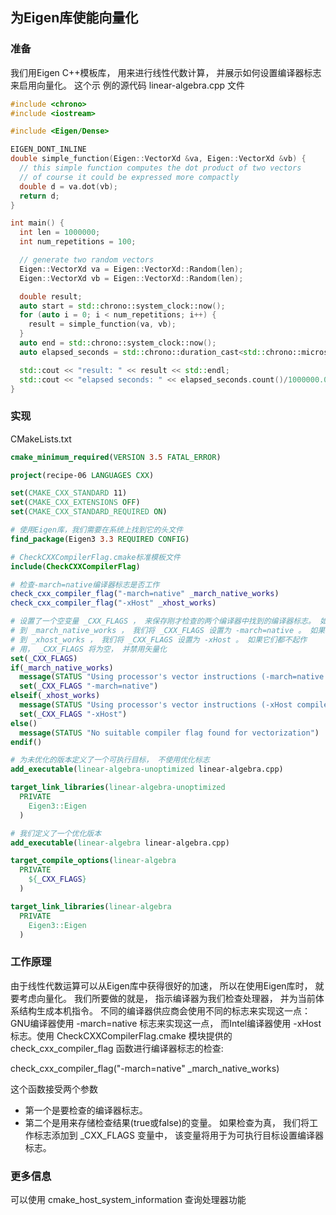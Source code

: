 ## 为Eigen库使能向量化


### 准备
我们用Eigen C++模板库， 用来进行线性代数计算， 并展示如何设置编译器标志来启用向量化。 这个示
例的源代码 linear-algebra.cpp 文件

```cpp
#include <chrono>
#include <iostream>

#include <Eigen/Dense>

EIGEN_DONT_INLINE
double simple_function(Eigen::VectorXd &va, Eigen::VectorXd &vb) {
  // this simple function computes the dot product of two vectors
  // of course it could be expressed more compactly
  double d = va.dot(vb);
  return d;
}

int main() {
  int len = 1000000;
  int num_repetitions = 100;

  // generate two random vectors
  Eigen::VectorXd va = Eigen::VectorXd::Random(len);
  Eigen::VectorXd vb = Eigen::VectorXd::Random(len);

  double result;
  auto start = std::chrono::system_clock::now();
  for (auto i = 0; i < num_repetitions; i++) {
    result = simple_function(va, vb);
  }
  auto end = std::chrono::system_clock::now();
  auto elapsed_seconds = std::chrono::duration_cast<std::chrono::microseconds>(end-start);

  std::cout << "result: " << result << std::endl;
  std::cout << "elapsed seconds: " << elapsed_seconds.count()/1000000.0 << std::endl;
}

```
### 实现
CMakeLists.txt

```cmake
cmake_minimum_required(VERSION 3.5 FATAL_ERROR)

project(recipe-06 LANGUAGES CXX)

set(CMAKE_CXX_STANDARD 11)
set(CMAKE_CXX_EXTENSIONS OFF)
set(CMAKE_CXX_STANDARD_REQUIRED ON)

# 使用Eigen库，我们需要在系统上找到它的头文件
find_package(Eigen3 3.3 REQUIRED CONFIG)

# CheckCXXCompilerFlag.cmake标准模板文件
include(CheckCXXCompilerFlag)

# 检查-march=native编译器标志是否工作
check_cxx_compiler_flag("-march=native" _march_native_works)
check_cxx_compiler_flag("-xHost" _xhost_works)

# 设置了一个空变量 _CXX_FLAGS ， 来保存刚才检查的两个编译器中找到的编译器标志。 如果看
# 到 _march_native_works ， 我们将 _CXX_FLAGS 设置为 -march=native 。 如果看
# 到 _xhost_works ， 我们将 _CXX_FLAGS 设置为 -xHost 。 如果它们都不起作
# 用， _CXX_FLAGS 将为空， 并禁用矢量化
set(_CXX_FLAGS)
if(_march_native_works)
  message(STATUS "Using processor's vector instructions (-march=native compiler flag set)")
  set(_CXX_FLAGS "-march=native")
elseif(_xhost_works)
  message(STATUS "Using processor's vector instructions (-xHost compiler flag set)")
  set(_CXX_FLAGS "-xHost")
else()
  message(STATUS "No suitable compiler flag found for vectorization")
endif()

# 为未优化的版本定义了一个可执行目标， 不使用优化标志
add_executable(linear-algebra-unoptimized linear-algebra.cpp)

target_link_libraries(linear-algebra-unoptimized
  PRIVATE
    Eigen3::Eigen
  )

# 我们定义了一个优化版本
add_executable(linear-algebra linear-algebra.cpp)

target_compile_options(linear-algebra
  PRIVATE
    ${_CXX_FLAGS}
  )

target_link_libraries(linear-algebra
  PRIVATE
    Eigen3::Eigen
  )

```

### 工作原理
由于线性代数运算可以从Eigen库中获得很好的加速， 所以在使用Eigen库时， 就要考虑向量化。 我们所要做的就是， 指示编译器为我们检查处理器， 并为当前体系结构生成本机指令。 不同的编译器供应商会使用不同的标志来实现这一点： GNU编译器使用 -march=native 标志来实现这一点， 而Intel编译器使用 -xHost 标志。使用 CheckCXXCompilerFlag.cmake 模块提供的 check_cxx_compiler_flag 函数进行编译器标志的检查:

check_cxx_compiler_flag("-march=native" _march_native_works)

这个函数接受两个参数
- 第一个是要检查的编译器标志。
- 第二个是用来存储检查结果(true或false)的变量。 如果检查为真， 我们将工作标志添加到 _CXX_FLAGS 变量中， 该变量将用于为可执行目标设置编译器标志。

### 更多信息
可以使用 cmake_host_system_information 查询处理器功能


